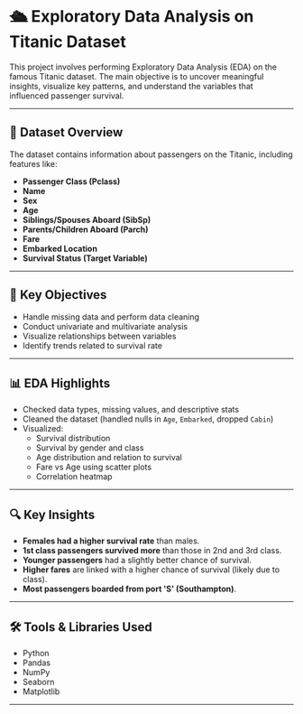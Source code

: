 # 🛳️ Exploratory Data Analysis on Titanic Dataset

This project involves performing Exploratory Data Analysis (EDA) on the famous Titanic dataset. The main objective is to uncover meaningful insights, visualize key patterns, and understand the variables that influenced passenger survival.

---

## 📌 Dataset Overview

The dataset contains information about passengers on the Titanic, including features like:

- **Passenger Class (Pclass)**
- **Name**
- **Sex**
- **Age**
- **Siblings/Spouses Aboard (SibSp)**
- **Parents/Children Aboard (Parch)**
- **Fare**
- **Embarked Location**
- **Survival Status (Target Variable)**

---

## 🧠 Key Objectives

- Handle missing data and perform data cleaning
- Conduct univariate and multivariate analysis
- Visualize relationships between variables
- Identify trends related to survival rate

---

## 📊 EDA Highlights

- Checked data types, missing values, and descriptive stats
- Cleaned the dataset (handled nulls in `Age`, `Embarked`, dropped `Cabin`)
- Visualized:
  - Survival distribution
  - Survival by gender and class
  - Age distribution and relation to survival
  - Fare vs Age using scatter plots
  - Correlation heatmap

---

## 🔍 Key Insights

- **Females had a higher survival rate** than males.
- **1st class passengers survived more** than those in 2nd and 3rd class.
- **Younger passengers** had a slightly better chance of survival.
- **Higher fares** are linked with a higher chance of survival (likely due to class).
- **Most passengers boarded from port 'S' (Southampton)**.

---

## 🛠️ Tools & Libraries Used

- Python
- Pandas
- NumPy
- Seaborn
- Matplotlib

---


